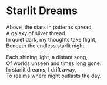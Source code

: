 # Starlit Dreams

Above, the stars in patterns spread,  
A galaxy of silver thread.  
In quiet dark, my thoughts take flight,  
Beneath the endless starlit night.  

Each shining light, a distant song,  
Of worlds unseen and times long gone.  
In starlit dreams, I drift away,  
To realms where night outlasts the day.